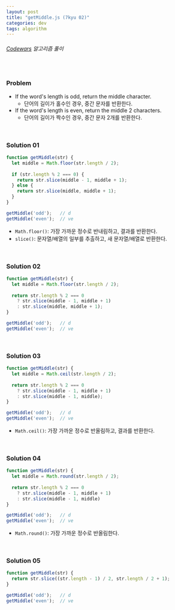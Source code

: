 ```yaml
---
layout: post
title: "getMiddle.js (7kyu 02)"
categories: dev
tags: algorithm
---
```


###### [Codewars](https://www.codewars.com) 알고리즘 풀이

<br>

### Problem

- If the word's length is odd, return the middle character.
  - 단어의 길이가 홀수인 경우, 중간 문자를 반환한다.
- If the word's length is even, return the middle 2 characters.
  - 단어의 길이가 짝수인 경우, 중간 문자 2개를 반환한다.

<br>

### Solution 01

```js
function getMiddle(str) {
  let middle = Math.floor(str.length / 2);
  
  if (str.length % 2 === 0) {
    return str.slice(middle - 1, middle + 1);
  } else {
    return str.slice(middle, middle + 1);
  }
}

getMiddle('odd');   // d
getMiddle('even');  // ve
```

- `Math.floor()`: 가장 가까운 정수로 반내림하고, 결과를 반환한다.
- `slice()`: 문자열/배열의 일부를 추출하고, 새 문자열/배열로 반환한다.

<br>

### Solution 02

```js
function getMiddle(str) {
  let middle = Math.floor(str.length / 2);
  
  return str.length % 2 === 0
    ? str.slice(middle - 1, middle + 1)
    : str.slice(middle, middle + 1);
}

getMiddle('odd');   // d
getMiddle('even');  // ve
```

<br>

### Solution 03

```js
function getMiddle(str) {
  let middle = Math.ceil(str.length / 2);
  
  return str.length % 2 === 0
    ? str.slice(middle - 1, middle + 1)
    : str.slice(middle - 1, middle);
}

getMiddle('odd');   // d
getMiddle('even');  // ve
```

- `Math.ceil()`: 가장 가까운 정수로 반올림하고, 결과를 반환한다.

<br>

### Solution 04

```js
function getMiddle(str) {
  let middle = Math.round(str.length / 2);
  
  return str.length % 2 === 0
    ? str.slice(middle - 1, middle + 1)
    : str.slice(middle - 1, middle)
}

getMiddle('odd');   // d
getMiddle('even');  // ve
```

- `Math.round()`: 가장 가까운 정수로 반올림한다.

<br>

### Solution 05

```js
function getMiddle(str) {
  return str.slice((str.length - 1) / 2, str.length / 2 + 1);
}

getMiddle('odd');   // d
getMiddle('even');  // ve
```

<br>

<br>